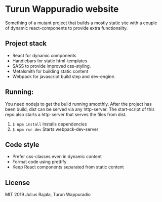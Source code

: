# Turun Wappuradio website

Something of a mutant project that builds a mostly static site with a couple of dynamic react-components to provide extra functionality.

## Project stack

- React for dynamic components
- Handlebars for static html-templates
- SASS to provide improved css-styling.
- Metalsmith for building static content
- Webpack for javascript build step and dev-engine.

## Running:

You need nodejs to get the build running smoothly. After the project has been build, dist can be served via any http-server. The start-script of this repo also starts a http-server that serves the files from dist.

1. `$ npm install` Installs dependencies
2. `$ npm run dev` Starts webpack-dev-server

## Code style

- Prefer css-classes even in dynamic content
- Format code using prettify
- Keep React components separated from static content

## License

MIT 2019 Julius Rajala, Turun Wappuradio
